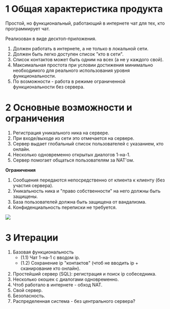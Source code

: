 # 1 Общая характеристика продукта
Простой, но функциональный, работающий в интернете чат для тех, кто программирует чат.

Реализован в виде десктоп-приложения.

1. Должен работать в интернете, а не только в локальной сети.
2. Должен быть легко доступен список "кто в сети".
3. Список контактов может быть одним на всех (а не у каждого свой).
4. Максимальная простота при условии достижения минимально необходимого для реального использования уровня функциональности.
5. По возможности - работа в режиме ограниченной функциональности без сервера.

# 2 Основные возможности и ограничения

1. Регистрация уникального ника на сервере.
2. При входе/выходе из сети это отмечается на сервере.
3. Сервер выдает глобальный список пользователей с указанием, кто онлайн.
4. Несколько одновременно открытых диалогов 1-на-1.
5. Сервер помогает общаться пользователям за NAT'ом.

**Ограничения**

1. Сообщения передаются непосредственно от клиента к клиенту (без участия сервера).
2. Уникальность ника и "право собственности" на него должны быть защищены.
3. База пользователей должна быть защищена от вандализма.
4. Конфиденциальность переписки не требуется.

![](/dimalit/chatapp-docs/images/use-cases-global.png)

# 3 Итерации

1. Базовая функциональность
    * (1.1) Чат 1-на-1 с вводом ip.
    * (1.2) Сохранение ip "контактов" (чтоб не вводить ip + сканирование кто онлайн).
2. Простейший сервер (SQL): регистрация и поиск ip собеседника.
3. Несколько окошек с диалогами одновременно.
4. Чтоб работало в интернете - обход NAT.
5. Свой сервер.
6. Безопасность.
7. Распределенная система - без центрального сервера?
